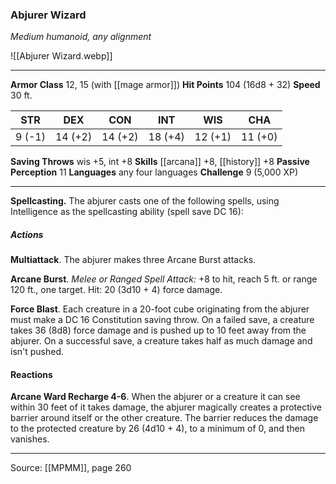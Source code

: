 ### Abjurer Wizard
_Medium humanoid, any alignment_

![[Abjurer Wizard.webp]]




---

**Armor Class** 12, 15 (with [[mage armor]])
**Hit Points** 104 (16d8 + 32)
**Speed** 30 ft.

| STR     | DEX     | CON     | INT     | WIS     | CHA     |
|---------|---------|---------|---------|---------|---------|
| 9 (-1) | 14 (+2) | 14 (+2) | 18 (+4) | 12 (+1) | 11 (+0) |

**Saving Throws** wis +5, int +8
**Skills** [[arcana]] +8, [[history]] +8
**Passive Perception** 11
**Languages** any four languages
**Challenge** 9 (5,000 XP)

---

**Spellcasting.** The abjurer casts one of the following spells, using Intelligence as the spellcasting ability (spell save DC 16):

##### Actions
**Multiattack**. The abjurer makes three Arcane Burst attacks.

**Arcane Burst**. _Melee or Ranged Spell Attack:_ +8 to hit, reach 5 ft. or range 120 ft., one target. Hit: 20 (3d10 + 4) force damage.

**Force Blast**. Each creature in a 20-foot cube originating from the abjurer must make a DC 16 Constitution saving throw. On a failed save, a creature takes 36 (8d8) force damage and is pushed up to 10 feet away from the abjurer. On a successful save, a creature takes half as much damage and isn't pushed.

#### Reactions
**Arcane Ward Recharge 4-6**. When the abjurer or a creature it can see within 30 feet of it takes damage, the abjurer magically creates a protective barrier around itself or the other creature. The barrier reduces the damage to the protected creature by 26 (4d10 + 4), to a minimum of 0, and then vanishes.


---

Source: [[MPMM]], page 260